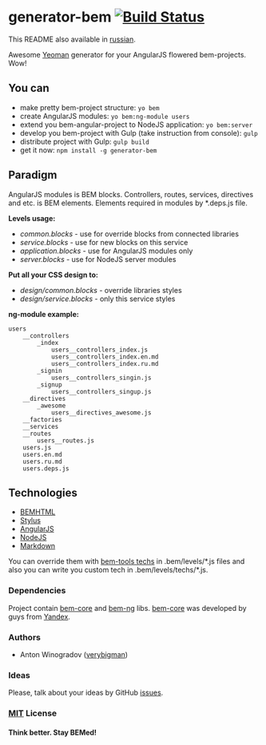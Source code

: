 # generator-bem [![Build Status](https://secure.travis-ci.org/verybigman/generator-bem.png?branch=angular)](https://travis-ci.org/verybigman/generator-bem)

This README also available in [russian](https://github.com/verybigman/generator-bem/blob/angular/README.ru.md).

Awesome [Yeoman](http://yeoman.io) generator for your AngularJS flowered bem-projects. Wow!

## You can

- make pretty bem-project structure: `yo bem`
- create AngularJS modules: `yo bem:ng-module users`
- extend you bem-angular-project to NodeJS application: `yo bem:server`
- develop you bem-project with Gulp (take instruction from console): `gulp`
- distribute project with Gulp: `gulp build`
- get it now: `npm install -g generator-bem`

## Paradigm

AngularJS modules is BEM blocks. Controllers, routes, services, directives and etc. is BEM elements. Elements required in modules by \*.deps.js file.

__Levels usage:__

- _common.blocks_ - use for override blocks from connected libraries
- _service.blocks_ - use for new blocks on this service
- _application.blocks_ - use for AngularJS modules only
- _server.blocks_ - use for NodeJS server modules

__Put all your CSS design to:__
- _design/common.blocks_ - override libraries styles
- _design/service.blocks_ - only this service styles

__ng-module example:__
```
users
    __controllers
        _index
            users__controllers_index.js
            users__controllers_index.en.md
            users__controllers_index.ru.md
        _signin
            users__controllers_singin.js
        _signup
            users__controllers_singup.js    
    __directives
        _awesome
            users__directives_awesome.js
    __factories
    __services
    __routes
        users__routes.js
    users.js
    users.en.md
    users.ru.md
    users.deps.js
```

## Technologies

- [BEMHTML](http://bem.info/technology/bemhtml/2.3.0/reference)
- [Stylus](http://learnboost.github.io/stylus)
- [AngularJS](https://angularjs.org)
- [NodeJS](http://nodejs.org)
- [Markdown](https://en.wikipedia.org/wiki/Markdown)

You can override them with [bem-tools techs](https://github.com/bem/bem-tools/tree/support/0.8.x/lib/techs/v2) in .bem/levels/\*.js files and also you can write you custom tech in .bem/levels/techs/\*.js.

### Dependencies

Project contain [bem-core](https://github.com/bem/bem-core) and [bem-ng](https://github.com/verybigman/bem-ng) libs. [bem-core](https://github.com/bem/bem-core) was developed by guys from [Yandex](http://yandex.ru).

### Authors

- Anton Winogradov ([verybigman](https://github.com/verybigman))

### Ideas

Please, talk about your ideas by GitHub [issues](https://github.com/verybigman/generator-bem/issues).

### [MIT](http://en.wikipedia.org/wiki/MIT_License) License

#### Think better. Stay BEMed!
